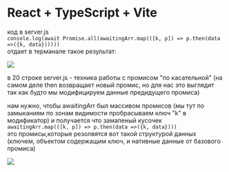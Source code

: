 # React + TypeScript + Vite
код в server.js  
```console.log(await Promise.all(awaitingArr.map(([k, p]) => p.then(data =>({k, data})))))```  
отдает в терманале такое результат:  
<p aigin ="left"><img src="image.png"></p>  

в 20 строке server.js - техника работы с промисом "по касательной" (на самом деле then возвращает новый промис, но для нас это выглядит так как будто мы модифицируем данные предидущего промиса)

нам нужно, чтобы awaitingArr был массивом промисов (мы тут по замыканиям по зонам видимости пробрасываем ключ "k" в модификатор)
 и получается что замапеный кусочек   
 ```awaitingArr.map(([k, p]) => p.then(data =>({k, data})))```   
 это промисы,которые резолвятся вот такой структурой данных (ключем, объектом содержащим ключ, и нативные данные от базового промиса)

<p aigin ="left"><img src="image-1.png"></p>